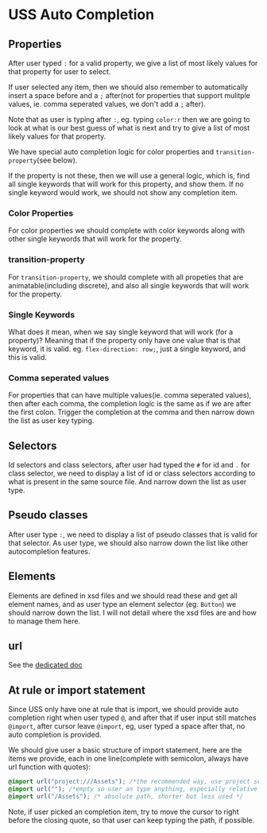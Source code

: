 # USS Auto Completion

## Properties
After user typed `:` for a valid property, we give a list of most likely values for that property for user to select.

If user selected any item, then we should also remember to automatically insert a space before and a `;` after(not for properties that support mulitple values, ie. comma seperated values, we don't add a `;` after).

Note that as user is typing after `:`, eg. typing `color:r` then we are going to look at what is our best guess of what is next and try to give a list of most likely values for that property.

We have special auto completion logic for color properties and `transition-property`(see below).

If the property is not these, then we will use a general logic, which is, find all single keywords that will work for this property, and show them. If no single keyword would work, we should not show any completion item.

### Color Properties
For color properties we should complete with color keywords along with other single keywords that will work for the property.

### transition-property
For `transition-property`, we should complete with all propeties that are animatable(including discrete), and also all single keywords that will work for the property.

### Single Keywords
What does it mean, when we say single keyword that will work (for a property)? Meaning that if the property only have one value that is that keyword, it is valid. eg. `flex-direction: row;`, just a single keyword, and this is valid.

### Comma seperated values
For properties that can have multiple values(ie. comma seperated values), then after each comma, the completion logic is the same as if we are after the first colon. Trigger the completion at the comma and then narrow down the list as user key typing.

## Selectors
Id selectors and class selectors, after user had typed the `#`  for id and `.` for class selector, we need to display a list of id or class selectors according to what is present in the same source file. And narrow down the list as user type.

## Pseudo classes
After user type `:`, we need to display a list of pseudo classes that is valid for that selector. As user type, we should also narrow down the list like other autocompletion features.

## Elements
Elements are defined in xsd files and we should read these and get all element names, and as user type an element selector (eg. `Button`) we should narrow down the list. I will not detail where the xsd files are and how to manage them here.

## url
See the [dedicated doc](./UrlCompletion.md)

## At rule or import statement
Since USS only have one at rule that is import, we should provide auto completion right when user typed `@`, and after that if user input still matches `@import`, after cursor leave `@import`, eg, user typed a space after that, no auto completion is provided.

We should give user a basic structure of import statement, here are the items we provide, each in one line(complete with semicolon, always have url function with quotes):

```css
@import url("project:///Assets"); /*the recommended way, use project scheme*/
@import url(""); /*empty so user an type anything, especially relative paths*/
@import url("/Assets"); /* absolute path, shorter but less used */
```

Note, if user picked an completion item, try to move the cursor to right before the closing quote, so that user can keep typing the path, if possible.